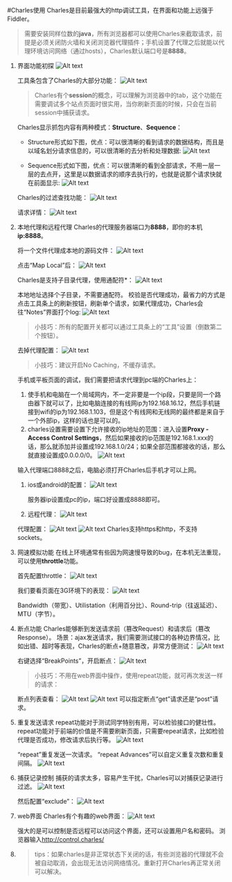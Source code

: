 #Charles使用
Charles是目前最强大的http调试工具，在界面和功能上远强于Fiddler。
>需要安装同样位数的**java**，所有浏览器都可以使用Charles来截取请求，前提是必须关闭防火墙和关闭浏览器代理插件；手机设置了代理之后就能以代理环境访问网络（通过hosts），Charles默认端口号是**8888**。

1. 界面功能初探
	![Alt text](./images/1.png)

	工具条包含了Charles的大部分功能：
	![Alt text](./images/2.png)

	>Charles有个**session**的概念，可以理解为浏览器中的tab，这个功能在需要调试多个站点页面时很实用，当你刷新页面的时候，只会在当前session中捕获请求。
	
	Charles显示抓包内容有两种模式：**Structure**、**Sequence**：
	- Structure形式如下图，优点：可以很清晰的看到请求的数据结构，而且是以域名划分请求信息的，可以很清晰的去分析和处理数据:
		![Alt text](./images/3.png)

	- Sequence形式如下图，优点：可以很清晰的看到全部请求，不用一层一层的去点开，这里是以数据请求的顺序去执行的，也就是说那个请求快就在前面显示:
		![Alt text](./images/4.png)
	
	Charles的过滤查找功能：
	![Alt text](./images/5.png)

	请求详情：
	![Alt text](./images/6.png)

2. 本地代理和远程代理
	Charles的代理服务器端口为**8888**，即你的本机**ip:8888**。
	
	将一个文件代理成本地的源码文件：
	![Alt text](./images/7.png)

	点击“Map Local”后：
	![Alt text](./images/8.png)
	
	Charles是支持子目录代理，使用通配符*：
	![Alt text](./images/9.png)

	本地地址选择个子目录，不需要通配符。
	校验是否代理成功，最省力的方式是点击工具条上的刷新按钮，刷新单个请求，如果代理成功，Charles会往“Notes”界面打个log:
	![Alt text](./images/10.png)

	>小技巧：所有的配置开关都可以通过工具条上的“工具”设置（倒数第二个按钮）。
	
	去掉代理配置：
	![Alt text](./images/11.png)

	>小技巧：建议开启No Caching，不缓存请求。
	
	手机或平板页面的调试，我们需要把请求代理到pc端的Charles上：
	1. 使手机和电脑在一个局域网内，不一定非要是一个ip段，只要是同一个路由器下就可以了，比如电脑连接的有线网ip为192.168.16.12，然后手机链接到wifi的ip为192.168.1.103，但是这个有线网和无线网的最终都是来自于一个外部ip，这样的话也是可以的。
	2. charles设置需要设置下允许接收的ip地址的范围：进入设置**Proxy - Access Control Settings**，然后如果接收的ip范围是192.168.1.xxx的话，那么就添加并设置成192.168.1.0/24；如果全部范围都接收的话，那么就直接设置成0.0.0.0/0。
		![Alt text](./images/12.png)
	
	输入代理端口8888之后，电脑必须打开Charles后手机才可以上网。
	1. ios或android的配置：
		![Alt text](./images/13.png)

		服务器ip设置成pc的ip，端口好设置成8888即可。
	
	2. 远程代理：
		![Alt text](./images/14.png)

	代理配置：
		![Alt text](./images/15.png)
		![Alt text](./images/16.png)
		Charles支持https和http，不支持sockets。
	
3. 网速模拟功能
	在线上环境通常有些因为网速慢导致的bug，在本机无法重现，可以使用**throttle**功能。

	首先配置throttle：
	![Alt text](./images/17.png)

	我们要看页面在3G环境下的表现： 
	![Alt text](./images/18.png)

	Bandwidth（带宽）、Utilistation（利用百分比）、Round-trip（往返延迟）、MTU（字节）。

4. 断点功能
	Charles能够断到发送请求前（篡改Request）和请求后（篡改Response）。 
	场景：ajax发送请求，我们需要测试接口的各种边界情况，比如出错、超时等表现，Charles的断点+随意篡改，非常方便测试：
	![Alt text](./images/19.png)

	右键选择“BreakPoints”，开启断点：
	![Alt text](./images/20.png)
	>小技巧：不用在web界面中操作，使用repeat功能，就可再次发送一样的请求：

	断点列表查看：
	![Alt text](./images/21.png)
	![Alt text](./images/22.png)
	可以指定断点“get”请求还是“post”请求。 

5. 重复发送请求 
	repeat功能对于测试同学特别有用，可以检验接口的健壮性。 
	repeat功能对于前端的价值是不需要刷新页面，只需要repeat请求，比如检验代理是否成功，修改请求后执行等。 
	![Alt text](./images/23.png)

	“repeat”重复发送一次请求。 
	“repeat Advances”可以自定义重复次数和重复间隔。 
	![Alt text](./images/24.png)

6. 捕获记录控制 
	捕获的请求太多，容易产生干扰，Charles可以对捕获记录进行过滤。 
	![Alt text](./images/25.png)

	然后配置“exclude”： 
	![Alt text](./images/26.png)

7. web界面 
    Charles有个有趣的web界面： 
	![Alt text](./images/27.png)
	
	强大的是可以控制是否远程可以访问这个界面，还可以设置用户名和密码。
	浏览器输入<http://control.charles/>
	
8. 
	>tips：如果charles是非正常状态下关闭的话，有些浏览器的代理就不会被自动取消，会出现无法访问网络情况。重新打开Charles再正常关闭可以解决。
